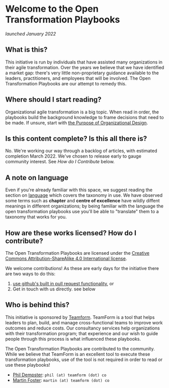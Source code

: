 # Welcome to the Open Transformation Playbooks

_launched January 2022_

## What is this? 

This initiative is run by individuals that have assisted many organizations in their agile transformation.  Over the years we believe that we have identified a market gap: there's very little non-proprietary guidance available to the leaders, practitioners, and employees that will be involved.   The Open Transformation Playbooks are our attempt to remedy this.


## Where should I start reading?

Organizational agile transformation is a big topic.  When read in order, the playbooks build the background knowledge to frame decisions that need to be made.   If unsure, start with [the Purpose of Organizational Design](Purpose_of_Organizational_Design.md).   


## Is this content complete? Is this all there is?

No.  We're working our way through a backlog of articles, with estimated completion March 2022.   We've chosen to release early to gauge community interest.  See _How do I Contribute_ below. 


## A note on language

Even if you're already familiar with this space, we suggest reading the section on [language](language.md) which covers the taxonomy in use.   We have observed some terms such as **chapter** and **centre of excellence** have wildly diffent meanings in different organizations; by being familiar with the language the open transformation playbooks use you'll be able to "translate" them to a taxonomy that works for you. 


## How are these works licensed?  How do I contribute?

The Open Transformation Playbooks are licensed under the [Creative Commons Attribution-ShareAlike 4.0 International license](https://creativecommons.org/licenses/by-sa/4.0/legalcode).  

We welcome contributions!  As these are early days for the initiative there are two ways to do this:
1. [use github's built in pull request functionality](https://docs.github.com/en/pull-requests/collaborating-with-pull-requests/proposing-changes-to-your-work-with-pull-requests/creating-a-pull-request), or
2. Get in touch with us directly. see below


## Who is behind this?

This initiative is sponsored by [Teamform](https://www.teamform.co/).  TeamForm is a tool that helps leaders to plan, build, and manage cross-functional teams to improve work outcomes and reduce costs.  Our consultancy services help organizations with their transformation program;  that experience and our wish to guide people through this process is what influenced these playbooks. 

The Open Transformation Playbooks are contributed to the community.  While we believe that TeamForm is an excellent tool to execute these transformation playbooks, use of the tool is not required in order to read or use these playbooks!

* [Phil Dempster](https://www.linkedin.com/in/phil-dempster-75425b2/): `phil (at) teamform (dot) co`
* [Martin Foster](https://www.linkedin.com/in/martinfoster/): `martin (at) teamform (dot) co`

